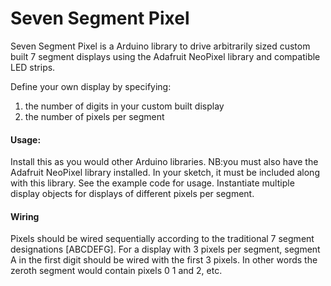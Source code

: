 # Seven Segment Pixel

Seven Segment Pixel is a Arduino library to drive arbitrarily sized custom built 7 segment displays using the Adafruit NeoPixel library and compatible LED strips. 

Define your own display by specifying:
  1. the number of digits in your custom built display
  2. the number of pixels per segment

#### Usage:
Install this as you would other Arduino libraries. NB:you must also have the Adafruit NeoPixel library installed. In your sketch, it must be included along with this library.  See the example code for usage.  Instantiate multiple display objects for displays of different pixels per segment. 

#### Wiring
Pixels should be wired sequentially according to the traditional 7 segment designations [ABCDEFG].  For a display with 3 pixels per segment, segment A in the first digit should be wired with the first 3 pixels.  In other words the zeroth segment would contain pixels 0 1 and 2, etc.

